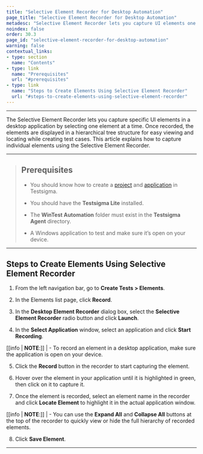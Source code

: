```yaml
---
title: "Selective Element Recorder for Desktop Automation"
page_title: "Selective Element Recorder for Desktop Automation"
metadesc: "Selective Element Recorder lets you capture UI elements one at a time in desktop apps and view them in a tree structure. This article explains how to use it."
noindex: false
order: 30.3
page_id: "selective-element-recorder-for-desktop-automation"
warning: false
contextual_links:
- type: section
  name: "Contents"
- type: link
  name: "Prerequisites"
  url: "#prerequisites"
- type: link
  name: "Steps to Create Elements Using Selective Element Recorder"
  url: "#steps-to-create-elements-using-selective-element-recorder"
---
```


---

The Selective Element Recorder lets you capture specific UI elements in a desktop application by selecting one element at a time. Once recorded, the elements are displayed in a hierarchical tree structure for easy viewing and locating while creating test cases. This article explains how to capture individual elements using the Selective Element Recorder.

---

> ## **Prerequisites**
> 
>  - You should know how to create a [project](https://testsigma.com/docs/projects/overview/) and [application](https://testsigma.com/docs/projects/applications/) in Testsigma.
> 
> - You should have the **Testsigma Lite** installed.
> 
> - The **WinTest Automation** folder must exist in the **Testsigma Agent** directory. 
> 
> - A Windows application to test and make sure it’s open on your device. 

---

## **Steps to Create Elements Using Selective Element Recorder**

1. From the left navigation bar, go to **Create Tests > Elements**. 

2. In the Elements list page, click **Record**. 

3. In the **Desktop Element Recorder** dialog box, select the **Selective Element Recorder** radio button and click **Launch**.

4. In the **Select Application** window, select an application and click **Start Recording**. 

[[info | **NOTE**:]]
| - To record an element in a desktop application, make sure the application is open on your device.

5. Click the **Record** button in the recorder to start capturing the element. 

6. Hover over the element in your application until it is highlighted in green, then click on it to capture it.

7. Once the element is recorded, select an element name in the recorder and click **Locate Element** to highlight it in the actual application window.

[[info | **NOTE**:]]
| - You can use the **Expand All** and **Collapse All** buttons at the top of the recorder to quickly view or hide the full hierarchy of recorded elements. 

8. Click **Save Element**. 

---











